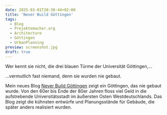 ```yaml
---
date: 2025-03-01T20:30:44+02:00
title: 'Never Build Göttingen'
tags:
  - Blog
  - Projektemacher.org
  - Architecture
  - Göttingen
  - UrbanPlanning
preview: screenshot.jpg
draft: true
---
```


Wer kennt sie nicht, die drei blauen Türme der Universität Göttingen,...

<!--more-->

...vermutlich fast niemand, denn sie wurden nie gebaut.


Mein neues Blog [Never Build Göttingen](https://never-build.goettingen.xyz/) zeigt ein Göttingen, das nie gebaut wurde. Von den 60er bis Ende der 80er Jahren floss viel Geld in die aufstrebende Universitätsstadt im äußersten Osten Westdeutschlands. Das Blog zeigt die kühnsten entwürfe und Planungsstände für Gebäude, die später anders realisiert wurden.
